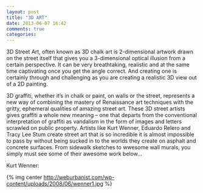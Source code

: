 ```yaml
---
layout: post
title: "3D ART"
date: 2013-06-07 16:42
comments: true
categories: 
---
```

 3D Street Art, often known as 3D chalk art is 2-dimensional artwork drawn on the street itself that gives you a 3-dimensional optical illusion from a certain perspective. It can be very breathtaking, realistic and at the same time captivating once you get the angle correct. And creating one is certainly through and challenging as you are creating a realistic 3D view out of a 2D painting.

3D graffiti, whether it’s in chalk or paint, on walls or the street, represents a new way of combining the mastery of Renaissance art techniques with the gritty, ephemeral qualities of amazing street art. These 3D street artists gives graffiti a whole new meaning – one that departs from the conventional interpretation of graffiti as vandalism in the form of images and letters scrawled on public property. Artists like Kurt Wenner, Eduardo Relero and Tracy Lee Stum create street art that is so incredible it is almost impossible to pass by without being sucked in to the worlds they create on asphalt and concrete surfaces. From sidewalk sketches to wwesome wall murals, you simply must see some of their awesome work below...

Kurt Wenner:

{% img center http://weburbanist.com/wp-content/uploads/2008/06/wenner1.jpg %}
